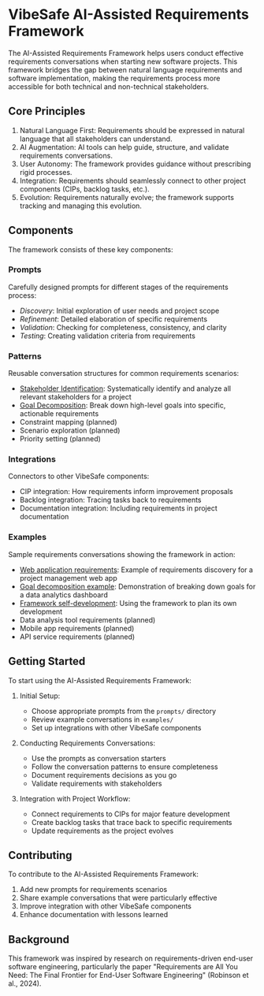 # VibeSafe AI-Assisted Requirements Framework

The AI-Assisted Requirements Framework helps users conduct effective requirements conversations when starting new software projects. This framework bridges the gap between natural language requirements and software implementation, making the requirements process more accessible for both technical and non-technical stakeholders.

## Core Principles

1. Natural Language First: Requirements should be expressed in natural language that all stakeholders can understand.
2. AI Augmentation: AI tools can help guide, structure, and validate requirements conversations.
3. User Autonomy: The framework provides guidance without prescribing rigid processes.
4. Integration: Requirements should seamlessly connect to other project components (CIPs, backlog tasks, etc.).
5. Evolution: Requirements naturally evolve; the framework supports tracking and managing this evolution.

## Components

The framework consists of these key components:

### Prompts

Carefully designed prompts for different stages of the requirements process:

- *Discovery*: Initial exploration of user needs and project scope
- *Refinement*: Detailed elaboration of specific requirements
- *Validation*: Checking for completeness, consistency, and clarity
- *Testing*: Creating validation criteria from requirements

### Patterns

Reusable conversation structures for common requirements scenarios:

- [Stakeholder Identification](patterns/stakeholder-identification.md): Systematically identify and analyze all relevant stakeholders for a project
- [Goal Decomposition](patterns/goal-decomposition.md): Break down high-level goals into specific, actionable requirements
- Constraint mapping (planned)
- Scenario exploration (planned)
- Priority setting (planned)

### Integrations

Connectors to other VibeSafe components:
- CIP integration: How requirements inform improvement proposals
- Backlog integration: Tracing tasks back to requirements
- Documentation integration: Including requirements in project documentation

### Examples

Sample requirements conversations showing the framework in action:

- [Web application requirements](examples/web-app-discovery.md): Example of requirements discovery for a project management web app
- [Goal decomposition example](examples/goal-decomposition-example.md): Demonstration of breaking down goals for a data analytics dashboard
- [Framework self-development](examples/framework-self-development.md): Using the framework to plan its own development
- Data analysis tool requirements (planned)
- Mobile app requirements (planned)
- API service requirements (planned)

## Getting Started

To start using the AI-Assisted Requirements Framework:

1. Initial Setup: 
   - Choose appropriate prompts from the `prompts/` directory
   - Review example conversations in `examples/`
   - Set up integrations with other VibeSafe components

2. Conducting Requirements Conversations:
   - Use the prompts as conversation starters
   - Follow the conversation patterns to ensure completeness
   - Document requirements decisions as you go
   - Validate requirements with stakeholders

3. Integration with Project Workflow:
   - Connect requirements to CIPs for major feature development
   - Create backlog tasks that trace back to specific requirements
   - Update requirements as the project evolves

## Contributing

To contribute to the AI-Assisted Requirements Framework:

1. Add new prompts for requirements scenarios
2. Share example conversations that were particularly effective
3. Improve integration with other VibeSafe components
4. Enhance documentation with lessons learned

## Background

This framework was inspired by research on requirements-driven end-user software engineering, particularly the paper "Requirements are All You Need: The Final Frontier for End-User Software Engineering" (Robinson et al., 2024). 
